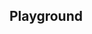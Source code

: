 <script setup>
import SwaggerUI from "@/swagger/view/SwaggerUI.vue";

import nationalTargetMappingAllRecordsWithQueryJson from "@/swagger/json/nationalTargetMapping/solr/all-record-with-query.json";
import nationalTargetMappingAllRecordsJson from "@/swagger/json/nationalTargetMapping/solr/all-record.json";
import nationalTargetMappingAllRecordsWithCountryJson from "@/swagger/json/nationalTargetMapping/solr/all-record-with-country.json";
import nationalTargetMappingAllRecordsWithRegionJson from "@/swagger/json/nationalTargetMapping/solr/all-record-with-region.json";
import nationalTargetMappingAllRecordsWithSubFiltersJson from "@/swagger/json/nationalTargetMapping/solr/all-record-with-subfilters.json";

import baseJson from "@/swagger/json/records/solr/base.json";

import { mergeSwaggerWithBase, deepClone } from "@/utils"

const swaggerSpecs = [
  { json: mergeSwaggerWithBase(deepClone(baseJson), nationalTargetMappingAllRecordsJson, ['paths']) ,protected: false },
  { json: mergeSwaggerWithBase(deepClone(baseJson), nationalTargetMappingAllRecordsWithCountryJson, ['paths']) ,protected: false },
  { json: mergeSwaggerWithBase(deepClone(baseJson), nationalTargetMappingAllRecordsWithQueryJson, ['paths']) ,protected: false },
  { json: mergeSwaggerWithBase(deepClone(baseJson), nationalTargetMappingAllRecordsWithRegionJson, ['paths']), protected: false },
  { json: mergeSwaggerWithBase(deepClone(baseJson), nationalTargetMappingAllRecordsWithSubFiltersJson, ["paths"]), protected: false },
];

</script>

<!--@include: @/../components/records/solr.md-->

## Playground

<SwaggerUI :swaggerSpecs="swaggerSpecs"/>

